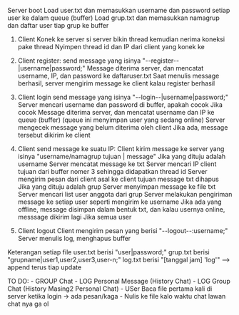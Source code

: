 Server boot
	Load user.txt dan memasukkan username dan password setiap user ke dalam queue (buffer)
	Load grup.txt dan memasukkan namagrup dan daftar user tiap grup ke buffer

1. Client Konek ke server 
	si server bikin thread
	kemudian nerima koneksi pake thread
	Nyimpen thread id dan IP dari client yang konek ke 

2. Client register:
	send message yang isinya "--register--|username|password;"
	Message diterima server, dan mencatat username, IP, dan password ke daftaruser.txt
	Saat menulis message berhasil, server mengirim message ke client kalau register berhasil

3. Client login
	send message yang isinya "--login--|username|password;"
	Server mencari username dan password di buffer, apakah cocok
	Jika cocok
		Message diterima server, dan mencatat username dan IP ke queue (buffer) (queue ini menyimpan user yang sedang online)
		Server mengecek message yang belum diterima oleh client
		Jika ada, message tersebut dikirim ke client

4. Client send message ke suatu IP:
	Client kirim message ke server yang isinya "username/namagrup tujuan | message"
	Jika yang dituju adalah username
		Server mencatat message ke txt
		Server mencari IP client tujuan dari buffer nomer 3 sehingga didapatkan thread id
		Server mengirim pesan dari client asal ke client tujuan
		message txt dihapus
	Jika yang dituju adalah grup
		Server menyimpan message ke file txt
		Server mencari list user anggota dari grup
		Server melakukan pengiriman message ke setiap user seperti mengirim ke username
		Jika ada yang offline, message disimpan dalam bentuk txt, dan kalau usernya online, messsage dikirim lagi
		Jika semua user 

5. Client logout
	Client mengirim pesan yang berisi "--logout--:username;"
	Server menulis log, menghapus buffer 

	
Keterangan setiap file
user.txt berisi "user|password;"
grup.txt berisi "grupname|user1,user2,user3,user-n;"
log.txt berisi "[tanggal jam] 'log'" --> append terus tiap update

TO DO:
	- GROUP Chat
	- LOG Personal Message (History Chat)
	- LOG Group Chat (History Masing2 Personal Chat)
	- USer Baca file pertama kali di server ketika login -> ada pesan/kaga
	- Nulis ke file kalo waktu chat lawan chat nya ga ol